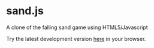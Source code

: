 # sand.js
A clone of the falling sand game using HTML5/Javascript

Try the latest development version [here](https://rawgit.com/MitchellSternke/sand.js/master/sand.html) in your browser.
